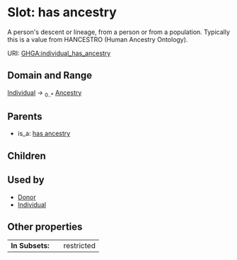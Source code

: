 
# Slot: has ancestry


A person's descent or lineage, from a person or from a population. Typically this is a value from HANCESTRO (Human Ancestry Ontology).

URI: [GHGA:individual_has_ancestry](https://w3id.org/GHGA/individual_has_ancestry)


## Domain and Range

[Individual](Individual.md) &#8594;  <sub>0..\*</sub> [Ancestry](Ancestry.md)

## Parents

 *  is_a: [has ancestry](has_ancestry.md)

## Children


## Used by

 * [Donor](Donor.md)
 * [Individual](Individual.md)

## Other properties

|  |  |  |
| --- | --- | --- |
| **In Subsets:** | | restricted |

